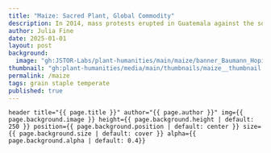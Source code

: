 ```yaml
---
title: "Maize: Sacred Plant, Global Commodity"
description: In 2014, mass protests erupted in Guatemala against the so-called “Monsanto Law,” which restricted the reuse of patented seeds like genetically modified maize. This story explores how the law threatened centuries-old cultural and spiritual ties to maize, highlighting the deep-rooted tensions between traditional knowledge and corporate control.
author: Julia Fine
date: 2025-01-01
layout: post
background:
  image: "gh:JSTOR-Labs/plant-humanities/main/maize/banner_Baumann_Hopi_Corn_Indianapolis_Museum_of_Art_In_Copyright_Bridgeman_Images.jpg"
thumbnail: "gh:plant-humanities/media/main/thumbnails/maize__thumbnail.jpg"
permalink: /maize
tags: grain staple temperate
published: true
---
```


`header title="{{ page.title }}" author="{{ page.author }}" img={{ page.background.image }} height={{ page.background.height | default: 250 }} position={{ page.background.position | default: center }} size={{ page.background.size | default: cover }} alpha={{ page.background.alpha | default: 0.4}}`
